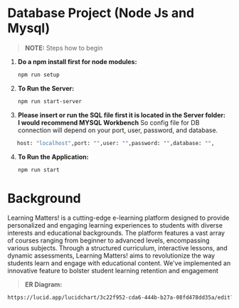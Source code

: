 # Database Project (Node Js and Mysql)
> **NOTE:** Steps how to begin

1. **Do a npm install first for node modules:**

   ```bash
   npm run setup
   ```

2. **To Run the Server:**
   ```bash
   npm run start-server
   ```
3. **Please insert or run the SQL file first it is located in the Server folder:** <br>
   **I would recommend MYSQL Workbench**
So config file for DB connection will depend on your port, user, password, and database.
```bash
   host: "localhost",port: "",user: "",password: "",database: "",
   ```

4. **To Run the Application:**
   ```bash
   npm run start
   ```
# Background
Learning Matters! is a cutting-edge e-learning platform designed to provide personalized and engaging learning experiences to students with diverse interests and educational backgrounds. The platform features a vast array of courses ranging from beginner to advanced levels, encompassing various subjects. Through a structured curriculum, interactive lessons, and dynamic assessments, Learning Matters! aims to revolutionize the way students learn and engage with educational content. We've implemented an innovative feature to bolster student learning retention and engagement

>**ER Diagram:**
```bash
https://lucid.app/lucidchart/3c22f952-cda6-444b-b27a-08fd478dd35a/edit?viewport_loc=5502%2C-1164%2C3108%2C1592%2C0_0&invitationId=inv_6bd4666b-148c-4f9a-8f62-805e2009ce9b
```

